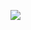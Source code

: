 ![](https://github.com/devxdebo/Hero-Section-Demo/blob/main/Screenshot%202025-10-05%20at%2012.50.14%E2%80%AFAM.png)
